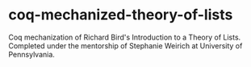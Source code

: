 # coq-mechanized-theory-of-lists
Coq mechanization of Richard Bird's Introduction to a Theory of Lists. Completed under the mentorship of Stephanie Weirich at University of Pennsylvania.
